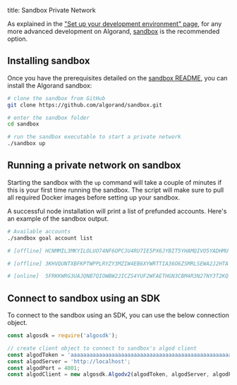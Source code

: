 title: Sandbox Private Network

As explained in the ["Set up your development environment" page](index.md), for any more advanced development on Algorand, [sandbox]() is the recommended option.

## Installing sandbox

Once you have the prerequisites detailed on the [sandbox README](https://github.com/algorand/sandbox#getting-started), you can install the Algorand sandbox:

```sh
# clone the sandbox from GitHub
git clone https://github.com/algorand/sandbox.git

# enter the sandbox folder
cd sandbox

# run the sandbox executable to start a private network
./sandbox up
```

## Running a private network on sandbox

Starting the sandbox with the `up` command will take a couple of minutes if this is your first time running the sandbox. The script will make sure to pull all required Docker images before setting up your sandbox.

A successful node installation will print a list of prefunded accounts. Here's an example of the sandbox output.

```sh
# Available accounts
./sandbox goal account list

# [offline]	HCNMMIL3MKYILOLUO74NF6OPCJU4RU7IE5PX6JYBIT5YHAMQIVO5YADHMU	HCNMMIL3MKYILOLUO74NF6OPCJU4RU7IE5PX6JYBIT5YHAMQIVO5YADHMU	1000000000000000 microAlgos

# [offline]	3KHVQUNTXBFKPTWPPLRYZY3MZIW4EB6XYWRTTIA36O6ZSMRLSEWA2J2HTA	3KHVQUNTXBFKPTWPPLRYZY3MZIW4EB6XYWRTTIA36O6ZSMRLSEWA2J2HTA	4000000000000000 microAlgos

# [online]	5FRKKWRG3UAJQNB7QIOWBW2JICZS4YUF2WFAETHGN3CBM4R3N27NY3T2KQ	5FRKKWRG3UAJQNB7QIOWBW2JICZS4YUF2WFAETHGN3CBM4R3N27NY3T2KQ	4000000000000000 microAlgos
```

## Connect to sandbox using an SDK

To connect to the sandbox using an SDK, you can use the below connection object.

```js
const algosdk = require('algosdk');

// create client object to connect to sandbox's algod client
const algodToken = 'aaaaaaaaaaaaaaaaaaaaaaaaaaaaaaaaaaaaaaaaaaaaaaaaaaaaaaaaaaaaaaaa';
const algodServer = 'http://localhost';
const algodPort = 4001;
const algodClient = new algosdk.Algodv2(algodToken, algodServer, algodPort);
```
